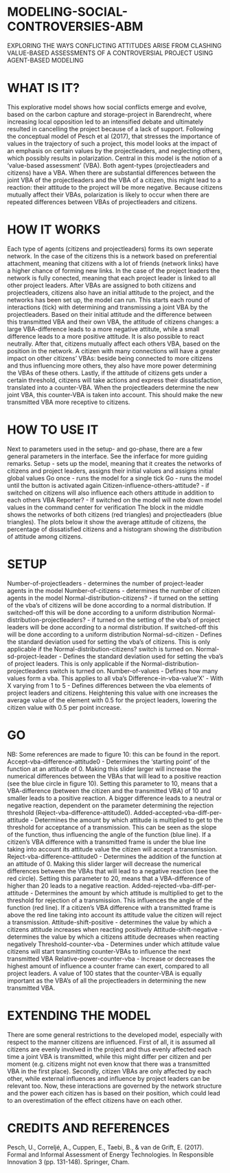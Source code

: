 # MODELING-SOCIAL-CONTROVERSIES-ABM
EXPLORING THE WAYS CONFLICTING ATTITUDES ARISE FROM CLASHING VALUE-BASED ASSESSMENTS OF A CONTROVERSIAL PROJECT USING AGENT-BASED MODELING


# WHAT IS IT?
This explorative model shows how social conflicts emerge and evolve, based on the carbon capture and storage-project in Barendrecht, where increasing local opposition led to an intensified debate and ultimately resulted in cancelling the project because of a lack of support.
Following the conceptual model of Pesch et al (2017), that stresses the importance of values in the trajectory of such a project, this model looks at the impact of an emphasis on certain values by the projectleaders, and neglecting others, which possibly results in polarization.
Central in this model is the notion of a ‘value-based assessment’ (VBA). Both agent-types (projectleaders and citizens) have a VBA. When there are substantial differences between the joint VBA of the projectleaders and the VBA of a citizen, this might lead to a reaction: their attitude to the project will be more negative. Because citizens mutually affect their VBAs, polarization is likely to occur when there are repeated differences between VBAs of projectleaders and citizens.

# HOW IT WORKS
Each type of agents (citizens and projectleaders) forms its own seperate network. In the case of the citizens this is a network based on preferential attachment, meaning that citizens with a lot of friends (network links) have a higher chance of forming new links. In the case of the project leaders the network is fully conected, meaning that each project leader is linked to all other project leaders.
After VBAs are assigned to both citizens and projectleaders, citizens also have an initial attitude to the project, and the networks has been set up, the model can run. This starts each round of interactions (tick) with determining and transmissing a joint VBA by the projectleaders.
Based on their initial attitude and the difference between this transmitted VBA and their own VBA, the attitude of citizens changes: a large VBA-difference leads to a more negative attitute, while a small difference leads to a more positive attitude. It is also possible to react neutrally.
After that, citizens mutually affect each others VBA, based on the position in the network. A citizen with many connections will have a greater impact on other citizens’ VBAs: beside being connected to more citizens and thus influencing more others, they also have more power determining the VBAs of these others.
Lastly, if the attitude of citizens gets under a certain threshold, citizens will take actions and express their dissatisfaction, translated into a counter-VBA. When the projectleaders determine the new joint VBA, this counter-VBA is taken into account. This should make the new transmitted VBA more receptive to citizens.

# HOW TO USE IT
Next to parameters used in the setup- and go-phase, there are a few general parameters in the interface. See the inferface for more guiding remarks.
Setup - sets up the model, meaning that it creates the networks of citizens and project leaders, assigns their initial values and assigns initial global values
Go once - runs the model for a single tick
Go - runs the model until the button is activated again
Citizen-influence-others-attitude? - if switched on citizens will also influence each others attitude in addition to each others VBA
Reporter? - If switched on the model will note down model values in the command center for verification
The block in the middle shows the networks of both citizens (red triangles) and projectleaders (blue triangles). The plots below it show the average attitude of citizens, the percentage of dissatisfied citizens and a histogram showing the distribution of attitude among citizens.

# SETUP
Number-of-projectleaders - determines the number of project-leader agents in the model
Number-of-citizens - determines the number of citizen agents in the model
Normal-distribution-citizens? - if turned on the setting of the vba’s of citizens will be done according to a normal distribution. If switched-off this will be done according to a uniform distribution
Normal-distribution-projectleaders? - if turned on the setting of the vba’s of project leaders will be done according to a normal distribution. If switched-off this will be done according to a uniform distribution
Normal-sd-citizen - Defines the standard deviation used for setting the vba’s of citizens. This is only applicable if the Normal-distribution-citizens? switch is turned on.
Normal-sd-project-leader - Defines the standard deviation used for setting the vba’s of project leaders. This is only applicable if the Normal-distribution-projectleaders switch is turned on.
Number-of-values - Defines how many values form a vba. This applies to all vba’s
Difference-in-vba-value’X’ - With X varying from 1 to 5 - Defines differences between the vba elements of project leaders and citizens. Heightening this value with one increases the average value of the element with 0.5 for the project leaders, lowering the citizen value with 0.5 per point increase.

# GO
NB: Some references are made to figure 10: this can be found in the report.
Accept-vba-difference-attitude0 - Determines the ‘starting point’ of the function at an attitude of 0. Making this slider larger will increase the numerical differences between the VBAs that will lead to a positive reaction (see the blue circle in figure 10). Setting this parameter to 10, means that a VBA-difference (between the citizen and the transmitted VBA) of 10 and smaller leads to a positive reaction. A bigger difference leads to a neutral or negative reaction, dependent on the parameter determining the rejection threshold (Reject-vba-difference-attitude0).
Added-accepted-vba-diff-per-attitude - Determines the amount by which attitude is multiplied to get to the threshold for acceptance of a transmission. This can be seen as the slope of the function, thus influencing the angle of the function (blue line). If a citizen’s VBA difference with a transmitted frame is under the blue line taking into account its attitude value the citizen will accept a transmission.
Reject-vba-difference-attitude0 - Determines the addition of the function at an attitude of 0. Making this slider larger will decrease the numerical differences between the VBAs that will lead to a negative reaction (see the red circle). Setting this parameter to 20, means that a VBA-difference of higher than 20 leads to a negative reaction.
Added-rejected-vba-diff-per-attitude - Determines the amount by which attitude is multiplied to get to the threshold for rejection of a transmission. This influences the angle of the function (red line). If a citizen’s VBA difference with a transmitted frame is above the red line taking into account its attitude value the citizen will reject a transmission.
Attitude-shift-positive - determines the value by which a citizens attitude increases when reacting positively
Attitude-shift-negative - determines the value by which a citizens attitude decreases when reacting negatively
Threshold-counter-vba - Determines under which attitude value citizens will start transmitting counter-VBAs to influence the next transmitted VBA
Relative-power-counter-vba - Increase or decreases the highest amount of influence a counter frame can exert, compared to all project leaders. A value of 100 states that the counter-VBA is equally important as the VBA’s of all the projectleaders in determining the new transmitted VBA.

# EXTENDING THE MODEL
There are some general restrictions to the developed model, especially with respect to the manner citizens are influenced.
First of all, it is assumed all citizens are evenly involved in the project and thus evenly affected each time a joint VBA is transmitted, while this might differ per citizen and per moment (e.g. citizens might not even know that there was a transmitted VBA in the first place).
Secondly, citizen VBAs are only affected by each other, while external influences and influence by project leaders can be relevant too. Now, these interactions are governed by the network structure and the power each citizen has is based on their position, which could lead to an overestimation of the effect citizens have on each other.

# CREDITS AND REFERENCES
Pesch, U., Correljé, A., Cuppen, E., Taebi, B., & van de Grift, E. (2017). Formal and Informal Assessment of Energy Technologies. In Responsible Innovation 3 (pp. 131-148). Springer, Cham.
